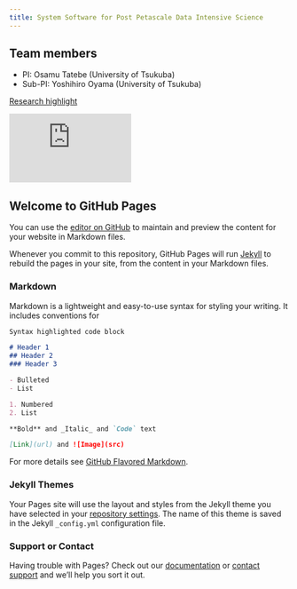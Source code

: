 ```yaml
---
title: System Software for Post Petascale Data Intensive Science
---
```


## Team members
* PI: Osamu Tatebe (University of Tsukuba)
* Sub-PI: Yoshihiro Oyama (University of Tsukuba)

[Research highlight](https://youtu.be/XvcKs-c9nA8)
<iframe width="220" height="124" src="https://www.youtube.com/embed/XvcKs-c9nA8" frameborder="0" allow="autoplay; encrypted-media" allowfullscreen></iframe>

## Welcome to GitHub Pages

You can use the [editor on GitHub](https://github.com/Post-Peta-Crest/chiba/edit/master/index.md) to maintain and preview the content for your website in Markdown files.

Whenever you commit to this repository, GitHub Pages will run [Jekyll](https://jekyllrb.com/) to rebuild the pages in your site, from the content in your Markdown files.

### Markdown

Markdown is a lightweight and easy-to-use syntax for styling your writing. It includes conventions for

```markdown
Syntax highlighted code block

# Header 1
## Header 2
### Header 3

- Bulleted
- List

1. Numbered
2. List

**Bold** and _Italic_ and `Code` text

[Link](url) and ![Image](src)
```

For more details see [GitHub Flavored Markdown](https://guides.github.com/features/mastering-markdown/).

### Jekyll Themes

Your Pages site will use the layout and styles from the Jekyll theme you have selected in your [repository settings](https://github.com/Post-Peta-Crest/chiba/settings). The name of this theme is saved in the Jekyll `_config.yml` configuration file.

### Support or Contact

Having trouble with Pages? Check out our [documentation](https://help.github.com/categories/github-pages-basics/) or [contact support](https://github.com/contact) and we’ll help you sort it out.
